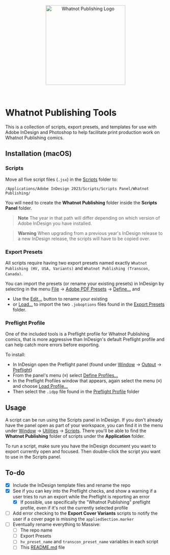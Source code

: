 &nbsp;

<p align="center">
	<picture>
		<source media="(prefers-color-scheme: dark)" srcset="https://files.rb.gd/whatnot_white.png">
		<source media="(prefers-color-scheme: light)" srcset="https://files.rb.gd/whatnot_black.png">
		<img alt="Whatnot Publishing Logo" src="https://files.rb.gd/whatnot_black.png" width="250">
	</picture>
</p>

&nbsp;

# Whatnot Publishing Tools

This is a collection of scripts, export presets, and templates for use with Adobe InDesign and Photoshop to help facilitate print production work on Whatnot Publishing comics.

## Installation (macOS)

### Scripts

Move all five script files (`.jsx`) in the [Scripts](/Scripts/) folder to:

```
/Applications/Adobe InDesign 2023/Scripts/Scripts Panel/Whatnot Publishing/
```

You will need to create the **Whatnot Publishing** folder inside the **Scripts Panel** folder.

> **Note**
> The year in that path will differ depending on which version of Adobe InDesign you have installed.

> **Warning**
When upgrading from a previous year's InDesign release to a new InDesign release, the scripts will have to be copied over.

### Export Presets

All scripts require having two export presets named exactly `Whatnot Publishing (HV, USA, Variants)` and `Whatnot Publishing (Transcon, Canada)`.

You can import the presets (or rename your existing presets) in InDesign by selecting in the menu <ins>File</ins> → <ins>Adobe PDF Presets</ins> → <ins>Define…</ins> and
	
* Use the <ins>Edit…</ins> button to rename your existing 
* or <ins>Load…</ins> to import the two `.joboptions` files found in the [Export Presets](/Export%20Presets/) folder.

### Preflight Profile

One of the included tools is a Preflight profile for Whatnot Publishing comics, that is more aggressive than InDesign's default Preflight profile and can help catch more errors before exporting.

To install:

* In InDesign open the Preflight panel (found under <ins>Window</ins> → <ins>Output</ins> → <ins>Preflight</ins>)
* From the panel's menu (≡) select <ins>Define Profiles…</ins>
* In the Preflight Profiles window that appears, again select the menu (≡) and choose <ins>Load Profile…</ins>
* Then select the `.idpp` file found in the [Preflight Profile](/Preflight%20Profile/) folder

## Usage

A script can be run using the Scripts panel in InDesign. If you don't already have the panel open as part of your workspace, you can find it in the menu under <ins>Window</ins> → <ins>Utilities</ins> → <ins>Scripts</ins>. There you'll be able to find the **Whatnot Publishing** folder of scripts under the **Application** folder.

To run a script, make sure you have the InDesign document you want to export currently open and focused. Then double-click the script you want to use in the Scripts panel.


## To-do

- [X] Include the InDesign template files and rename the repo
- [X] See if you can key into the Preflight checks, and show a warning if a user tries to run an export while the Preflight is reporting an error
	- [X] If possible, use specifically the "Whatnot Publishing" preflight profile, even if it's not the currently selected profile
- [ ] Add error checking to the **Export Cover Variants** scripts to notify the user if a cover page is missing the `appliedSection.marker`
- [ ] Eventually rename everything to Massive:
	- [ ] The repo name
	- [ ] Export Presets
	- [ ] `hv_preset_name` and `transcon_preset_name` variables in each script
	- [ ] This [README.md](README.md) file